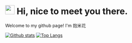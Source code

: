 <h1><img src="https://emojis.slackmojis.com/emojis/images/1531849430/4246/blob-sunglasses.gif?1531849430" width="30"/> Hi, nice to meet you there.</h1>

Welcome to my github page!
I'm 抱米花


[![Github stats](https://github-readme-stats.vercel.app/api?username=251623126&show_icons=true&include_all_commits=true)](https://github.com/251623126/github-readme-stats)
[![Top Langs](https://github-readme-stats.vercel.app/api/top-langs/?username=251623126&layout=compact)](https://github.com/251623126/github-readme-stats)

